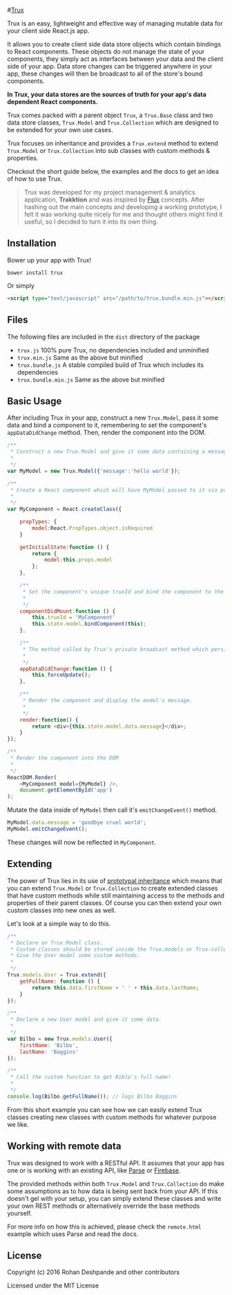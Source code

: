 #[Trux](https://github.com/rohan-deshpande/trux)

Trux is an easy, lightweight and effective way of managing mutable data for your client side React.js app.

It allows you to create client side data store objects which contain bindings to React components. These objects do not manage the state of your components, they simply act as interfaces between your data and the client side of your app. Data store changes can be triggered anywhere in your app, these changes will then be broadcast to all of the store's bound components.

**In Trux, your data stores are the sources of truth for your app's data dependent React components.**

Trux comes packed with a parent object `Trux`, a `Trux.Base` class and two data store classes, `Trux.Model` and `Trux.Collection` which are designed to be extended for your own use cases.

Trux focuses on inheritance and provides a `Trux.extend` method to extend `Trux.Model` or `Trux.Collection` into sub classes with custom methods & properties.

Checkout the short guide below, the examples and the docs to get an idea of how to use Trux.

> Trux was developed for my project management & analytics application, **Trakktion** and was inspired by [Flux](https://facebook.github.io/flux/) concepts. After hashing out the main concepts and developing a working prototype, I felt it was working quite nicely for me and thought others might find it useful, so I decided to turn it into its own thing.

## Installation
Bower up your app with Trux!

```
bower install trux
```
Or simply

```html
<script type="text/javascript" src="/path/to/trux.bundle.min.js"></script>
```


## Files
The following files are included in the `dist` directory of the package

* `trux.js` 100% pure Trux, no dependencies included and unminified
* `trux.min.js` Same as the above but minified
* `trux.bundle.js` A stable compiled build of Trux which includes its dependencies
* `trux.bundle.min.js` Same as the above but minified

## Basic Usage

After including Trux in your app, construct a new `Trux.Model`, pass it some data and bind a component to it, remembering to set the component's `appDataDidChange` method. Then, render the component into the DOM.

```javascript
/**
 * Construct a new Trux.Model and give it some data containing a message property.
 *
 */
var MyModel = new Trux.Model({'message':'hello world'});

/**
 * Create a React component which will have MyModel passed to it via props.
 *
 */
var MyComponent = React.createClass({

	propTypes: {
		model:React.PropTypes.object.isRequired
	}

    getInitialState:function () {
        return {
            model:this.props.model
        };
    },

    /**
     * Set the component's unique truxId and bind the component to the model.
     *
     */
    componentDidMount:function () {
        this.truxId = 'MyComponent'
        this.state.model.bindComponent(this);
    },

    /**
     * The method called by Trux's private broadcast method which persists changes in data across bound components.
     *
     */
    appDataDidChange:function () {
        this.forceUpdate();
    },

    /**
     * Render the component and display the model's message.
     *
     */
    render:function() {
        return <div>{this.state.model.data.message}</div>;
    }
});

/**
 * Render the component into the DOM
 *
 */ 
ReactDOM.Render(
	<MyComponent model={MyModel} />, 
	document.getElementById('app')
);
```

Mutate the data inside of `MyModel` then call it's `emitChangeEvent()` method.

```javascript
MyModel.data.message = 'goodbye cruel world';
MyModel.emitChangeEvent();
```

These changes will now be reflected in `MyComponent`.


## Extending

The power of Trux lies in its use of [prototypal inheritance](https://developer.mozilla.org/en-US/docs/Web/JavaScript/Introduction_to_Object-Oriented_JavaScript) which means that you can extend `Trux.Model` or `Trux.Collection` to create extended classes that have custom methods while still maintaining access to the methods and properties of their parent classes. Of course you can then extend your own custom classes into new ones as well.

Let's look at a simple way to do this.

```javascript
/**
 * Declare an Trux.Model class. 
 * Custom classes should be stored inside the Trux.models or Trux.collections objects for easy reference.
 * Give the User model some custom methods.
 *
 */
Trux.models.User = Trux.extend({
    getFullName: function () {
        return this.data.firstName + ' ' + this.data.lastName;
    }
});

/**
 * Declare a new User model and give it some data.
 *
 */
var Bilbo = new Trux.models.User({
	firstName: 'Bilbo',
	lastName: 'Baggins'
});

/**
 * Call the custom function to get Biblo's full name!
 *
 */
console.log(Bilbo.getFullName()); // logs Bilbo Baggins

```

From this short example you can see how we can easily extend Trux classes creating new classes with custom methods for whatever purpose we like.


## Working with remote data

Trux was designed to work with a RESTful API. It assumes that your app has one or is working with an existing API, like [Parse](https://parse.com) or [Firebase](https://firebase.com).

The provided methods within both `Trux.Model` and `Trux.Collection` do make some assumptions as to how data is being sent back from your API. If this doesn't gel with your setup, you can simply extend these classes and write your own REST methods or alternatively override the base methods yourself.

For more info on how this is achieved, please check the `remote.html` example which uses Parse and read the docs.

## License

Copyright (c) 2016 Rohan Deshpande and other contributors

Licensed under the MIT License
